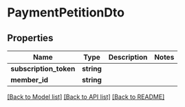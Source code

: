 # PaymentPetitionDto

## Properties
Name | Type | Description | Notes
------------ | ------------- | ------------- | -------------
**subscription_token** | **string** |  | 
**member_id** | **string** |  | 

[[Back to Model list]](../../README.md#documentation-for-models) [[Back to API list]](../../README.md#documentation-for-api-endpoints) [[Back to README]](../../README.md)

